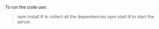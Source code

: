 To run the code use:
> npm install # to collect all the dependencies
> npm start # to start the server
